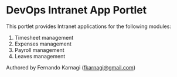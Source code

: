 # DevOps Intranet App Portlet

This portlet provides Intranet applications for the following modules:

1. Timesheet management
2. Expenses management
3. Payroll management
4. Leaves management

Authored by Fernando Karnagi (fkarnagi@gmail.com)